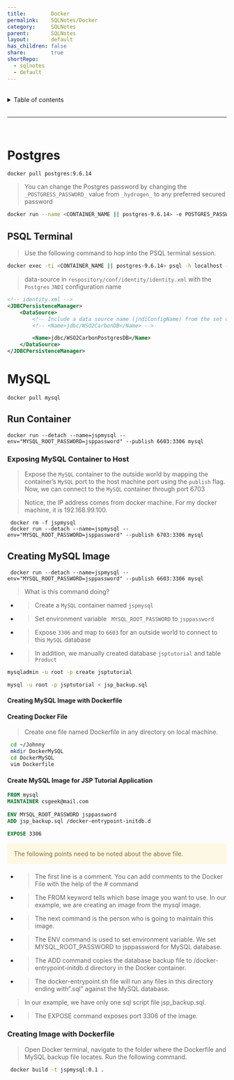 ```yaml
---
title:        Docker
permalink:    SQLNotes/Docker
category:     SQLNotes
parent:       SQLNotes
layout:       default
has_children: false
share:        true
shortRepo:
  - sqlnotes
  - default                
---
```


<br/>                

<details markdown="block">                      
<summary>                      
Table of contents                      
</summary>                      
{: .text-delta }                      
1. TOC                      
{:toc}                      
</details>                      

<br/>                      

***                      

<br/>               

# Postgres

```shell          
docker pull postgres:9.6.14          
```          

> You can change the Postgres password by changing the ```_POSTGRESS_PASSWORD_``` value from ```_hydrogen_``` to any preferred secured password

```bash
docker run --name <CONTAINER_NAME || postgres-9.6.14> -e POSTGRES_PASSWORD=hydrogen -p 5432:5432 -d -v $HOME/docker/volumes/postgres:/var/lib/postgresql postgres:9.6.14
```          

## PSQL Terminal

> Use the following command to hop into the PSQL terminal session.

```bash
docker exec -ti <CONTAINER_NAME || postgres-9.6.14> psql -h localhost -U postgres          
```

> data-source in ```respository/conf/identity/identity.xml``` with the ```Postgres``` ```JNDI``` configuration name

```xml          
<!-- identity.xml -->
<JDBCPersistenceManager>
    <DataSource>
        <!-- Include a data source name (jndiConfigName) from the set of datasources defined in master-datasources.xml -->
        <!-- <Name>jdbc/WSO2CarbonDB</Name> -->

        <Name>jdbc/WSO2CarbonPostgresDB</Name>
    </DataSource>
</JDBCPersistenceManager>
```          

# MySQL

```shell          
docker pull mysql          
```          

## Run Container

```shell          
docker run --detach --name=jspmysql --env="MYSQL_ROOT_PASSWORD=jsppassword" --publish 6603:3306 mysql          
```          

### Exposing MySQL Container to Host

> Expose the ```MySQL``` container to the outside world by mapping the container’s ```MySQL``` port to the host machine port using the ```publish``` flag.
> Now, we can connect to the ```MySQL```
> container through port 6703

> Notice, the IP address comes from docker machine. For my docker machine, it is 192.168.99.100.

```shell          
 docker rm -f jspmysql          
 docker run --detach --name=jspmysql --env="MYSQL_ROOT_PASSWORD=jsppassword" --publish 6703:3306 mysql          
```          

## Creating MySQL Image

```shell          
 docker run --detach --name=jspmysql --env="MYSQL_ROOT_PASSWORD=jsppassword" --publish 6603:3306 mysql          
```          

> What is this command doing?

- > Create a ```MySQL``` container named ```jspmysql```
- > Set environment variable ``` MYSQL_ROOT_PASSWORD``` to ```jsppassword```
- > Expose ```3306``` and map to ```6603``` for an outside world to connect to this ```MySQL``` database
- > In addition, we manually created database ```jsptutorial``` and table ```Product```

```bash
mysqladmin -u root -p create jsptutorial
```          

```bash
mysql -u root -p jsptutorial < jsp_backup.sql
```

#### Creating MySQL Image with Dockerfile

#### Creating Docker File

> Create one file named Dockerfile in any directory on local machine.

```bash
 cd ~/Johnny
 mkdir DockerMySQL
 cd DockerMySQL
 vim Dockerfile
```

#### Create MySQL Image for JSP Tutorial Application

```dockerfile         
FROM mysql          
MAINTAINER csgeek@mail.com          
          
ENV MYSQL_ROOT_PASSWORD jsppassword          
ADD jsp_backup.sql /docker-entrypoint-initdb.d          
          
EXPOSE 3306          
```          

<div style="padding: 15px; margin-bottom: 20px; border-radius: 4px; color: #8a6d3b;; background-color: #fcf8e3; border-color: #faebcc;">            
    The following points need to be noted about the above file.
</div> 

- > The first line is a comment. You can add comments to the Docker File with the help of the # command
- > The FROM keyword tells which base image you want to use. In our example, we are creating an image from the mysql image.
- > The next command is the person who is going to maintain this image.
- > The ENV command is used to set environment variable. We set MYSQL_ROOT_PASSWORD to jsppassword for MySQL database.
- > The ADD command copies the database backup file to /docker-entrypoint-initdb.d directory in the Docker container.
- > The docker-entrypoint.sh file will run any files in this directory ending with“.sql” against the MySQL database.

> In our example, we have only one sql script file jsp_backup.sql.

- > The EXPOSE command exposes port 3306 of the image.

### Creating Image with Dockerfile

> Open Docker terminal, navigate to the folder where the Dockerfile and MySQL backup file locates. Run the following command.

```bash
 docker build -t jspmysql:0.1 .
 ```  